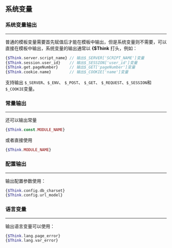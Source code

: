 ## 系统变量



### 系统变量输出

------

普通的模板变量需要首先赋值后才能在模板中输出，但是系统变量则不需要，可以直接在模板中输出，系统变量的输出通常以 ****{$Think**** 打头，例如：

```php
{$Think.server.script_name} // 输出$_SERVER['SCRIPT_NAME']变量
{$Think.session.user_id} 	// 输出$_SESSION['user_id']变量
{$Think.get.pageNumber} 	// 输出$_GET['pageNumber']变量
{$Think.cookie.name}  		// 输出$_COOKIE['name']变量
```

支持输出 `$_SERVER`、`$_ENV`、 `$_POST`、 `$_GET`、 `$_REQUEST`、`$_SESSION`和 `$_COOKIE`变量。



### 常量输出

---

还可以输出常量

```php
{$Think.const.MODULE_NAME}
```

或者直接使用

```php
{$Think.MODULE_NAME}
```



### 配置输出

---

输出配置参数使用：

```php
{$Think.config.db_charset}
{$Think.config.url_model}
```



### 语言变量

---

输出语言变量可以使用：

```php
{$Think.lang.page_error}
{$Think.lang.var_error}
```

